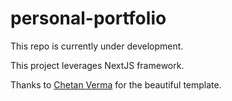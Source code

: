 # personal-portfolio

This repo is currently under development.

This project leverages NextJS framework.

Thanks to [Chetan Verma](https://github.com/chetanverma16) for the beautiful template.
